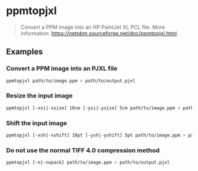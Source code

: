 # ppmtopjxl

> Convert a PPM image into an HP PaintJet XL PCL file. More information: <https://netpbm.sourceforge.net/doc/ppmtopjxl.html>.

## Examples

### Convert a PPM image into an PJXL file

```bash
ppmtopjxl path/to/image.ppm > path/to/output.pjxl
```

### Resize the input image

```bash
ppmtopjxl [-xsi|-xsize] 10cm [-ysi|-ysize] 5cm path/to/image.ppm > path/to/output.pjxl
```

### Shift the input image

```bash
ppmtopjxl [-xsh|-xshift] 10pt [-ysh|-yshift] 5pt path/to/image.ppm > path/to/output.pjxl
```

### Do not use the normal TIFF 4.0 compression method

```bash
ppmtopjxl [-n|-nopack] path/to/image.ppm > path/to/output.pjxl
```
